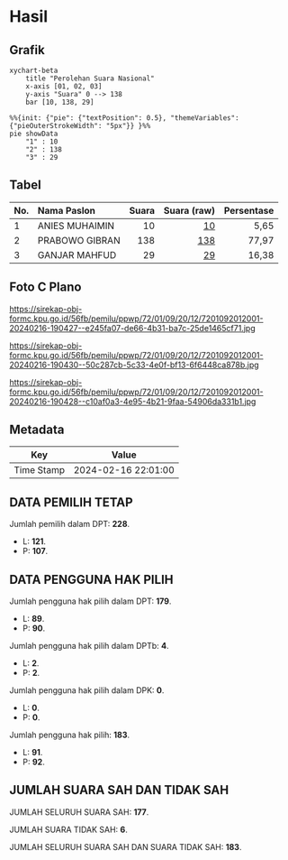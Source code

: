 # Hasil

## Grafik

```mermaid
xychart-beta
    title "Perolehan Suara Nasional"
    x-axis [01, 02, 03]
    y-axis "Suara" 0 --> 138
    bar [10, 138, 29]
```

```mermaid
%%{init: {"pie": {"textPosition": 0.5}, "themeVariables": {"pieOuterStrokeWidth": "5px"}} }%%
pie showData
    "1" : 10
    "2" : 138
    "3" : 29
```

## Tabel

| No. | Nama Paslon    | Suara | Suara (raw) | Persentase |
|:--- |:-------------- | -----:| -----------:| ----------:|
| 1   | ANIES MUHAIMIN | 10    | [10][p-1]   | 5,65       |
| 2   | PRABOWO GIBRAN | 138   | [138][p-2]  | 77,97      |
| 3   | GANJAR MAHFUD  | 29    | [29][p-3]   | 16,38      |


[p-1]: https://github.com/gigit-pemilu/pemilu-2024/blob/main/pilpres/hitung-suara/sub/72-sulawesi-tengah/sub/01-banggai/sub/09-toili/sub/2012-tohiti-sari/sub/001-tps/sub/paslon-1.txt
[p-2]: https://github.com/gigit-pemilu/pemilu-2024/blob/main/pilpres/hitung-suara/sub/72-sulawesi-tengah/sub/01-banggai/sub/09-toili/sub/2012-tohiti-sari/sub/001-tps/sub/paslon-2.txt
[p-3]: https://github.com/gigit-pemilu/pemilu-2024/blob/main/pilpres/hitung-suara/sub/72-sulawesi-tengah/sub/01-banggai/sub/09-toili/sub/2012-tohiti-sari/sub/001-tps/sub/paslon-3.txt

## Foto C Plano

https://sirekap-obj-formc.kpu.go.id/56fb/pemilu/ppwp/72/01/09/20/12/7201092012001-20240216-190427--e245fa07-de66-4b31-ba7c-25de1465cf71.jpg

https://sirekap-obj-formc.kpu.go.id/56fb/pemilu/ppwp/72/01/09/20/12/7201092012001-20240216-190430--50c287cb-5c33-4e0f-bf13-6f6448ca878b.jpg

https://sirekap-obj-formc.kpu.go.id/56fb/pemilu/ppwp/72/01/09/20/12/7201092012001-20240216-190428--c10af0a3-4e95-4b21-9faa-54906da331b1.jpg


## Metadata

| Key        | Value               |
| ---------- | ------------------- |
| Time Stamp | 2024-02-16 22:01:00 |


## DATA PEMILIH TETAP

Jumlah pemilih dalam DPT: **228**.
 * L: **121**.
 * P: **107**.

## DATA PENGGUNA HAK PILIH

Jumlah pengguna hak pilih dalam DPT: **179**.
 * L: **89**.
 * P: **90**.

Jumlah pengguna hak pilih dalam DPTb: **4**.
 * L: **2**.
 * P: **2**.

Jumlah pengguna hak pilih dalam DPK: **0**.
 * L: **0**.
 * P: **0**.

Jumlah pengguna hak pilih: **183**.
 * L: **91**.
 * P: **92**.

## JUMLAH SUARA SAH DAN TIDAK SAH

JUMLAH SELURUH SUARA SAH: **177**.

JUMLAH SUARA TIDAK SAH: **6**.

JUMLAH SELURUH SUARA SAH DAN SUARA TIDAK SAH: **183**.


